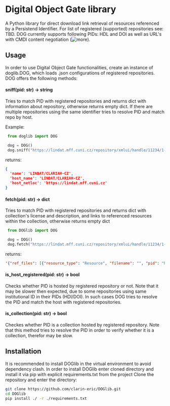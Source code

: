 # Digital Object Gate library
A Python library for direct download link retrieval of resources referenced by a Persistend Identifier. For list of registered (supported) repositories see: TBD. DOG currently supports following PIDs: HDL and DOI as well as URL's with CMDI content negotiation (![more](https://www.clarin.eu/content/component-metadata)).
 
## Usage
In order to use Digital Object Gate functionalities, create an instance of doglib.DOG, which loads .json configurations of registered repositories. DOG offers the following methods:

#### sniff(pid: str) -> string 
Tries to match PID with registered repositories and returns dict with information about repository, otherwise returns empty dict. If there are multiple repositories using the same identifier tries to resolve PID and match repo by host.

 Example:
```Python 
 from doglib import DOG

 dog = DOG()
 dog.sniff("https://lindat.mff.cuni.cz/repository/xmlui/handle/11234/1-3698")
```

returns:
```JSON
{
  'name': 'LINDAT/CLARIAH-CZ', 
  'host_name': 'LINDAT/CLARIAH-CZ', 
  'host_netloc': 'https://lindat.mff.cuni.cz'
}

```
 
#### fetch(pid: str) -> dict

Tries to match PID with registered repositories and returns dict with collection's license and description, and links to referenced resources within the collection, otherwise returns empty dict
```Python 
 from DOGlib import DOG

 dog = DOG()
 dog.fetch("https://lindat.mff.cuni.cz/repository/xmlui/handle/11234/1-3698")
```

returns:
```JSON
'{"ref_files": [{"resource_type": "Resource", "filename": "", "pid": "https://wiki.korpus.cz/doku.php/en:cnk:etalon"}, {"resource_type": "Resource", "filename": "", "pid": "https://lindat.mff.cuni.cz/repository/xmlui/bitstream/handle/11234/1-3698/Etalon.tgz?sequence=1"}, {"resource_type": "LandingPage", "filename": "", "pid": "https://hdl.handle.net/11234/1-3698"}], "description": "Etalon is a manually annotated corpus of contemporary Czech. The corpus contains 1,885,589 words (2,265,722 tokens) and is annotated in the same way as SYN2020 of the Czech National Corpus. The corpus includes fiction (ca 24%), professional and scientific literature (ca 40%) and newspapers (ca 36%). \\r\\n\\r\\nThe corpus is provided in a vertical format, where sentence boundaries are marked with a blank line. Every word form is written on a separate line, followed by five tab-separated attributes: syntactic word, lemma, sublemma, tag and verbtag. The texts are shuffled in random chunks of 100 words at maximum (respecting sentence boundaries).", "license": "http://creativecommons.org/licenses/by-nc-sa/4.0/"}'

```

#### is_host_registered(pid: str) -> bool

Checks whether PID is hosted by registered repository or not. Note that it may be slower then expected, due to some repositories using same institutional ID in their PIDs (HDl/DOI). In such cases DOG tries to resolve the PID and match the host with registered repositories.   


#### is_collection(pid: str) -> bool

Checkes whether PID is a collection hosted by registered repository. Note that this method tries to resolve the PID in order to verify whether it is a collection, therefor may be slow.

## Installation
It is recommended to install DOGlib in the virtual environment to avoid dependency clash. In order to install DOGlib enter cloned directory and install it via pip with explicit requirements.txt from the project
Clone the repository and enter the directory:
```bash
git clone https://github.com/clarin-eric/DOGlib.git
cd DOGlib
pip install ./ -r ./requirements.txt
```

